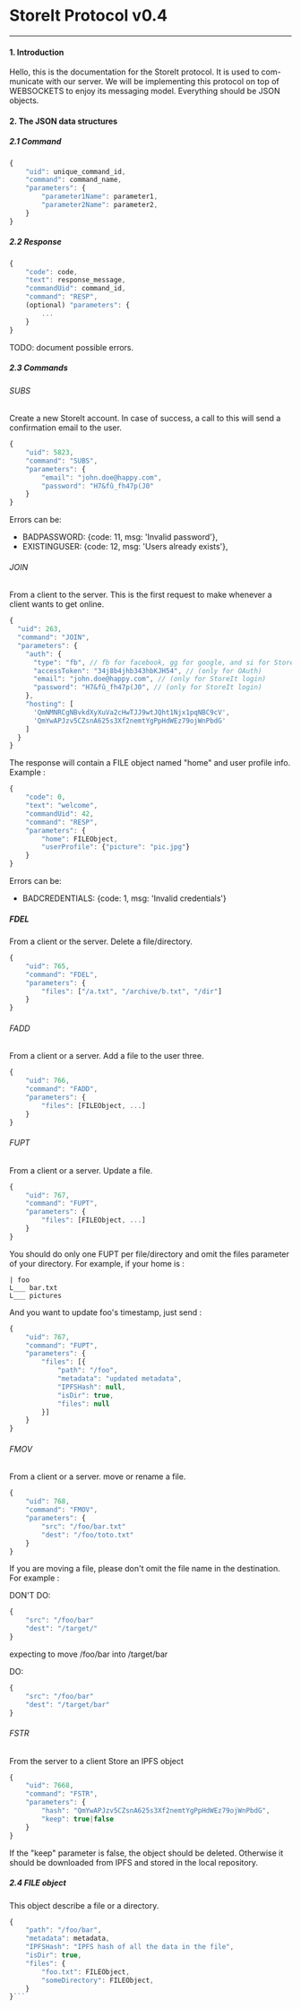 StoreIt Protocol v0.4
=====================
---

#### 1. Introduction

Hello, this is the documentation for the StoreIt protocol. It is used to com- municate with our server. We will be implementing this protocol on top of WEBSOCKETS to enjoy its messaging model.
Everything should be JSON objects.

#### 2. The JSON data structures

##### 2.1 Command

```javascript
{
	"uid": unique_command_id,
	"command": command_name,
	"parameters": {
		"parameter1Name": parameter1,
		"parameter2Name": parameter2,
	}
}
```

##### 2.2 Response

```javascript
{
	"code": code,
	"text": response_message,
	"commandUid": command_id,
	"command": "RESP",
	(optional) "parameters": {
		...
	}
}
```
TODO: document possible errors.

##### 2.3 Commands

###### SUBS

Create a new StoreIt account. In case of success, a call to this will send a confirmation email to the user.

```javascript
{
    "uid": 5823,
    "command": "SUBS",
    "parameters": {
        "email": "john.doe@happy.com",
        "password": "H7&fû_fh47p(J0"
    }
}
```
Errors can be:
  
* BADPASSWORD: {code: 11, msg: 'Invalid password'},
* EXISTINGUSER: {code: 12, msg: 'Users already exists'},

###### JOIN

From a client to the server.
This is the first request to make whenever a client wants to get online.

```javascript
{
  "uid": 263,
  "command": "JOIN",
  "parameters": {
    "auth": {
      "type": "fb", // fb for facebook, gg for google, and si for StoreIt login
      "accessToken": "34j8b4jhb343hbKJH54", // (only for OAuth)
      "email": "john.doe@happy.com", // (only for StoreIt login)
      "password": "H7&fû_fh47p(J0", // (only for StoreIt login)
    },
    "hosting": [
      'QmNMNRCgNBvkdXyXuVa2cHwTJJ9wtJQht1Njx1pqNBC9cV',
      'QmYwAPJzv5CZsnA625s3Xf2nemtYgPpHdWEz79ojWnPbdG'
    ]
  }
}
```

The response will contain a FILE object named "home" and user profile info. Example :

```javascript
{
	"code": 0,
	"text": "welcome",
	"commandUid": 42,
	"command": "RESP",
	"parameters": {
		"home": FILEObject,
		"userProfile": {"picture": "pic.jpg"}
	}
}
```

Errors can be:

* BADCREDENTIALS: {code: 1, msg: 'Invalid credentials'}

##### FDEL

From a client or the server.
Delete a file/directory.

```javascript
{
	"uid": 765,
	"command": "FDEL",
	"parameters": {
		"files": ["/a.txt", "/archive/b.txt", "/dir"]
	}
}
```

###### FADD

From a client or a server.
Add a file to the user three.

```javascript
{
	"uid": 766,
	"command": "FADD",
	"parameters": {
		"files": [FILEObject, ...]
	}
}
```

###### FUPT

From a client or a server.
Update a file.

```javascript
{
	"uid": 767,
	"command": "FUPT",
	"parameters": {
		"files": [FILEObject, ...]
	}
}
```

You should do only one FUPT per file/directory and omit the files parameter of your directory. For example, if your home is :

```ascii
| foo
L___ bar.txt
L___ pictures
```

And you want to update foo's timestamp, just send :

```javascript
{
	"uid": 767,
	"command": "FUPT",
	"parameters": {
		"files": [{
			"path": "/foo",
			"metadata": "updated metadata",
			"IPFSHash": null,
			"isDir": true,
			"files": null
		}]
	}
}
```

###### FMOV

From a client or a server.
move or rename a file.

```javascript
{
	"uid": 768,
	"command": "FMOV",
	"parameters": {
		"src": "/foo/bar.txt"
		"dest": "/foo/toto.txt"
	}
}
```

If you are moving a file, please don't omit the file name in the destination. For example :

DON'T DO:

```javascript
{
	"src": "/foo/bar"
	"dest": "/target/"
}
```

expecting to move /foo/bar into /target/bar

DO:

```javascript
{
	"src": "/foo/bar"
	"dest": "/target/bar"
}
```


###### FSTR

From the server to a client
Store an IPFS object

```javascript
{
	"uid": 7668,
	"command": "FSTR",
	"parameters": {
		"hash": "QmYwAPJzv5CZsnA625s3Xf2nemtYgPpHdWEz79ojWnPbdG",
		"keep": true|false
	}
}
```

If the "keep" parameter is false, the object should be deleted. Otherwise it should be downloaded from IPFS and stored in the local repository.

##### 2.4 FILE object

This object describe a file or a directory.

```javascript
{
	"path": "/foo/bar",
	"metadata": metadata,
	"IPFSHash": "IPFS hash of all the data in the file",
	"isDir": true,
	"files": {
		"foo.txt": FILEObject,
		"someDirectory": FILEObject,
	}
}```
